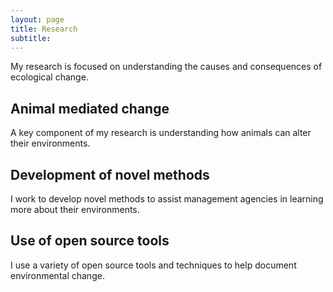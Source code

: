 ```yaml
---
layout: page
title: Research
subtitle: 
---
```


My research is focused on understanding the causes and consequences of ecological change.

## Animal mediated change
A key component of my research is understanding how animals can alter their environments.

## Development of novel methods
I work to develop novel methods to assist management agencies in learning more about their environments.

## Use of open source tools
I use a variety of open source tools and techniques to help document environmental change.
